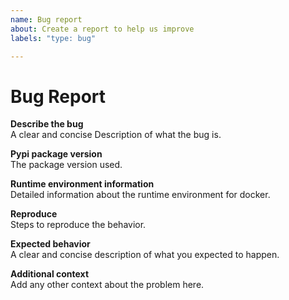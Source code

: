 ```yaml
---
name: Bug report
about: Create a report to help us improve
labels: "type: bug"

---
```

# Bug Report

**Describe the bug**</br>
A clear and concise Description of what the bug is.

**Pypi package version**</br>
The package version used.

**Runtime environment information**</br>
Detailed information about the runtime environment for docker.

**Reproduce**</br>
Steps to reproduce the behavior.

**Expected behavior**</br>
A clear and concise description of what you expected to happen.

**Additional context**</br>
Add any other context about the problem here.

